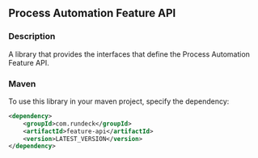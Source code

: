 ## Process Automation Feature API

### Description

A library that provides the interfaces that define the Process Automation Feature API.

### Maven 

To use this library in your maven project, specify the dependency:

```xml
<dependency>
    <groupId>com.rundeck</groupId>
    <artifactId>feature-api</artifactId>
    <version>LATEST_VERSION</version>
</dependency>
```